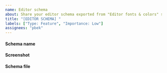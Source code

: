 ```yaml
---
name: Editor schema
about: Share your editor schema exported from "Editor fonts & colors" settings.
title: "[EDITOR SCHEMA] "
labels: ["Type: Feature", "Importance: Low"]
assignees: "pbek"
---
```


#### Schema name

<!-- Please provide the name of the schema you want to add. -->

#### Screenshot

<!-- Please provide a screenshot of the schema in action. -->

#### Schema file

<!-- Please provide the schema file. -->
<!-- You will need to compress the schema xml as zip or gz before GitHub lets you upload it. -->
<!-- If you don't know how to do that you can also upload it to a file sharing service and post the link here or just post the content of the file in a code block. -->
